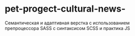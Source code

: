 # pet-progect-cultural-news-
Семантическая и адаптивная верстка с использованием препроцессора SASS с синтаксисом SCSS и практика JS
